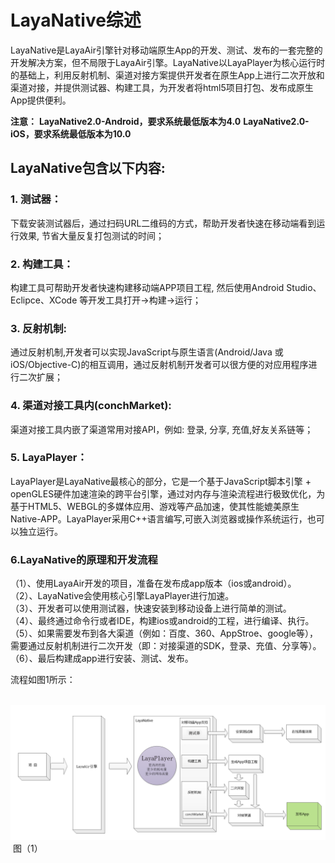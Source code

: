 # LayaNative综述



LayaNative是LayaAir引擎针对移动端原生App的开发、测试、发布的一套完整的开发解决方案，但不局限于LayaAir引擎。LayaNative以LayaPlayer为核心运行时的基础上，利用反射机制、渠道对接方案提供开发者在原生App上进行二次开放和渠道对接，并提供测试器、构建工具，为开发者将html5项目打包、发布成原生App提供便利。

**注意：**
**LayaNative2.0-Android，要求系统最低版本为4.0**
**LayaNative2.0-iOS，要求系统最低版本为10.0** 

 

##   **LayaNative包含以下内容:**


### 1. 测试器：
下载安装测试器后，通过扫码URL二维码的方式，帮助开发者快速在移动端看到运行效果, 节省大量反复打包测试的时间；  
  
  

### 2. 构建工具：
构建工具可帮助开发者快速构建移动端APP项目工程, 然后使用Android Studio、Eclipce、XCode 等开发工具打开->构建->运行；



### 3. 反射机制:
通过反射机制,开发者可以实现JavaScript与原生语言(Android/Java 或 iOS/Objective-C)的相互调用，通过反射机制开发者可以很方便的对应用程序进行二次扩展；



### 4. 渠道对接工具内(conchMarket):
渠道对接工具内嵌了渠道常用对接API，例如: 登录, 分享, 充值,好友关系链等；



### 5. LayaPlayer：
LayaPlayer是LayaNative最核心的部分，它是一个基于JavaScript脚本引擎 + openGLES硬件加速渲染的跨平台引擎，通过对内存与渲染流程进行极致优化，为基于HTML5、WEBGL的多媒体应用、游戏等产品加速，使其性能媲美原生Native-APP。LayaPlayer采用C++语言编写,可嵌入浏览器或操作系统运行，也可以独立运行。  



### 6.LayaNative的原理和开发流程
（1）、使用LayaAir开发的项目，准备在发布成app版本（ios或android）。  
（2）、LayaNative会使用核心引擎LayaPlayer进行加速。  
（3）、开发者可以使用测试器，快速安装到移动设备上进行简单的测试。  
（4）、最终通过命令行或者IDE，构建ios或android的工程，进行编译、执行。  
（5）、如果需要发布到各大渠道（例如：百度、360、AppStroe、google等），需要通过反射机制进行二次开发（即：对接渠道的SDK，登录、充值、分享等）。  
（6）、最后构建成app进行安装、测试、发布。  

流程如图1所示：

​	![blob.png](img/1.png)
​	图（1）


